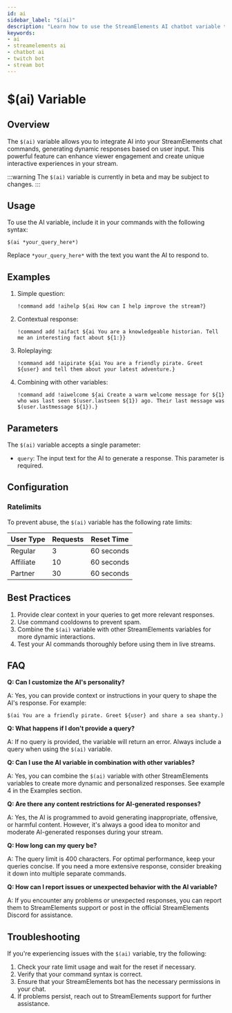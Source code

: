 ```yaml
---
id: ai
sidebar_label: "$(ai)"
description: "Learn how to use the StreamElements AI chatbot variable to generate dynamic responses in your stream chat."
keywords:
- ai
- streamelements ai
- chatbot ai
- twitch bot
- stream bot
---
```


# $(ai) Variable

## Overview

The `$(ai)` variable allows you to integrate AI into your StreamElements chat commands, generating dynamic responses based on user input. This powerful feature can enhance viewer engagement and create unique interactive experiences in your stream.

:::warning
The `$(ai)` variable is currently in beta and may be subject to changes.
:::

## Usage

To use the AI variable, include it in your commands with the following syntax:

```
$(ai *your_query_here*)
```

Replace `*your_query_here*` with the text you want the AI to respond to.

## Examples

1. Simple question:
   ```
   !command add !aihelp ${ai How can I help improve the stream?}
   ```

2. Contextual response:
   ```
   !command add !aifact ${ai You are a knowledgeable historian. Tell me an interesting fact about ${1:}}
   ```

3. Roleplaying:
   ```
   !command add !aipirate ${ai You are a friendly pirate. Greet ${user} and tell them about your latest adventure.}
   ```

4. Combining with other variables:
   ```
   !command add !aiwelcome ${ai Create a warm welcome message for ${1} who was last seen $(user.lastseen ${1}) ago. Their last message was $(user.lastmessage ${1}).}
   ```

## Parameters

The `$(ai)` variable accepts a single parameter:

- `query`: The input text for the AI to generate a response. This parameter is required.

## Configuration

### Ratelimits

To prevent abuse, the `$(ai)` variable has the following rate limits:

| User Type | Requests | Reset Time |
|-----------|----------|------------|
| Regular   | 3        | 60 seconds |
| Affiliate | 10       | 60 seconds |
| Partner   | 30       | 60 seconds |

## Best Practices

1. Provide clear context in your queries to get more relevant responses.
2. Use command cooldowns to prevent spam.
3. Combine the `$(ai)` variable with other StreamElements variables for more dynamic interactions.
4. Test your AI commands thoroughly before using them in live streams.

## FAQ

**Q: Can I customize the AI's personality?**

A: Yes, you can provide context or instructions in your query to shape the AI's response. For example:
```
$(ai You are a friendly pirate. Greet ${user} and share a sea shanty.)
```

**Q: What happens if I don't provide a query?**

A: If no query is provided, the variable will return an error. Always include a query when using the `$(ai)` variable.

**Q: Can I use the AI variable in combination with other variables?**

A: Yes, you can combine the `$(ai)` variable with other StreamElements variables to create more dynamic and personalized responses. See example 4 in the Examples section.

**Q: Are there any content restrictions for AI-generated responses?**

A: Yes, the AI is programmed to avoid generating inappropriate, offensive, or harmful content. However, it's always a good idea to monitor and moderate AI-generated responses during your stream.

**Q: How long can my query be?**

A: The query limit is 400 characters. For optimal performance, keep your queries concise. If you need a more extensive response, consider breaking it down into multiple separate commands.

**Q: How can I report issues or unexpected behavior with the AI variable?**

A: If you encounter any problems or unexpected responses, you can report them to StreamElements support or post in the official StreamElements Discord for assistance.

## Troubleshooting

If you're experiencing issues with the `$(ai)` variable, try the following:

1. Check your rate limit usage and wait for the reset if necessary.
2. Verify that your command syntax is correct.
3. Ensure that your StreamElements bot has the necessary permissions in your chat.
4. If problems persist, reach out to StreamElements support for further assistance.
